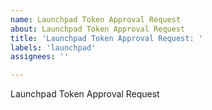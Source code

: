 ```yaml
---
name: Launchpad Token Approval Request
about: Launchpad Token Approval Request
title: 'Launchpad Token Approval Request: '
labels: 'launchpad'
assignees: ''

---
```

Launchpad Token Approval Request

